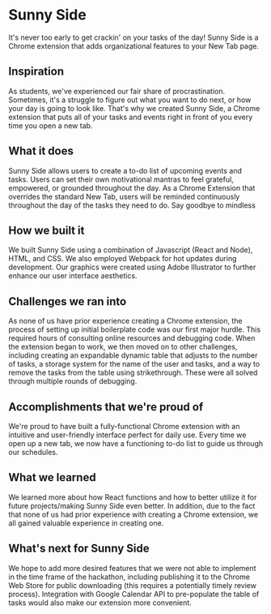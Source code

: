 # Sunny Side

It's never too early to get crackin' on your tasks of the day! Sunny Side is a Chrome extension that adds organizational features to your New Tab page. 

## Inspiration
As students, we've experienced our fair share of procrastination. Sometimes, it's a struggle to figure out what you want to do next, or how your day is going to look like. That's why we created Sunny Side, a Chrome extension that puts all of your tasks and events right in front of you every time you open a new tab.

## What it does
Sunny Side allows users to create a to-do list of upcoming events and tasks. Users can set their own motivational mantras to feel grateful, empowered, or grounded throughout the day. As a Chrome Extension that overrides the standard New Tab, users will be reminded continuously throughout the day of the tasks they need to do. Say goodbye to mindless

## How we built it
We built Sunny Side using a combination of Javascript (React and Node), HTML, and CSS. We also employed Webpack for hot updates during development. Our graphics were created using Adobe Illustrator to further enhance our user interface aesthetics.

## Challenges we ran into
As none of us have prior experience creating a Chrome extension, the process of setting up initial boilerplate code was our first major hurdle. This required hours of consulting online resources and debugging code. When the extension began to work, we then moved on to other challenges, including creating an expandable dynamic table that adjusts to the number of tasks, a storage system for the name of the user and tasks, and a way to remove the tasks from the table using strikethrough. These were all solved through multiple rounds of debugging.

## Accomplishments that we're proud of
We're proud to have built a fully-functional Chrome extension with an intuitive and user-friendly interface perfect for daily use. Every time we open up a new tab, we now have a functioning to-do list to guide us through our schedules.

## What we learned
We learned more about how React functions and how to better utilize it for future projects/making Sunny Side even better. In addition, due to the fact that none of us had prior experience with creating a Chrome extension, we all gained valuable experience in creating one.

## What's next for Sunny Side
We hope to add more desired features that we were not able to implement in the time frame of the hackathon, including publishing it to the Chrome Web Store for public downloading (this requires a potentially timely review process). Integration with Google Calendar API to pre-populate the table of tasks would also make our extension more convenient.
